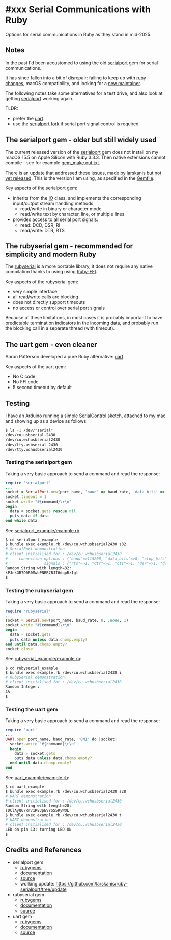 # #xxx Serial Communications with Ruby

Options for serial communications in Ruby as they stand in mid-2025.

## Notes

In the past I'd been accustomed to using the old
[serialport](https://rubygems.org/gems/serialport)
gem for serial communications.

It has since fallen into a bit of disrepair:
failing to keep up with [ruby changes](https://github.com/hparra/ruby-serialport/issues/69),
macOS compatibility,
and looking for a [new maintainer](https://github.com/hparra/ruby-serialport/discussions/77).

The following notes take some alternatives for a test drive, and also look at getting
[serialport](https://rubygems.org/gems/serialport) working again.

TLDR:

* prefer the [uart](https://rubygems.org/gems/uart)
* use the [serialport fork](https://github.com/hparra/ruby-serialport/pull/79) if serial port signal control is required

## The serialport gem - older but still widely used

The current released version of the
[serialport](https://rubygems.org/gems/serialport)
gem does not install on my macOS 15.5 on Apple Silicon with Ruby 3.3.3.
Then native extensions cannot compile - see for example [gem_make.out.txt](./serialport_example/gem_make.out.txt).

There is an update that addressed these issues, made by
[larskanis](https://github.com/larskanis/ruby-serialport/tree/update)
but [not yet released](https://github.com/hparra/ruby-serialport/pull/79).
This is the version I am using, as specified in the [Gemfile](./serialport_example/Gemfile).

Key aspects of the serialport gem:

* inherits from the [IO](https://rubydoc.info/stdlib/core/IO) class, and implements the corresponding input/output stream handling methods
    * read/write in binary or character mode
    * read/write text by character, line, or multiple lines
* provides access to all serial port signals:
    * read: DCD, DSR, RI
    * read/write: DTR, RTS

## The rubyserial gem - recommended for simplicity and modern Ruby

The [rubyserial](https://rubygems.org/gems/rubyserial) is a more portable library,
it does not require any native compilation thanks to using using [Ruby-FFI](https://github.com/ffi/ffi/wiki).

Key aspects of the rubyserial gem:

* very simple interface
* all read/write calls are blocking
* does not directly support timeouts
* no access or control over serial port signals

Because of these limitations, in most cases it is probably important to have predictable termination indicators in the incoming data,
and probably run the blocking call in a separate thread (with timeout).

## The uart gem - even cleaner

Aaron Patterson developed a pure Ruby alternative:
[uart](https://rubygems.org/gems/uart).

Key aspects of the uart gem:

* No C code
* No FFI code
* 5 second timeout by default

## Testing

I have an Arduino running a simple
[SerialControl](https://leap.tardate.com/playground/serialcontrol/)
sketch, attached to my mac and showing up as a device as follows:

```sh
$ ls -1 /dev/*serial*
/dev/cu.usbserial-2430
/dev/cu.wchusbserial2430
/dev/tty.usbserial-2430
/dev/tty.wchusbserial2430
```

### Testing the serialport gem

Taking a very basic approach to send a command and read the response:

```ruby
require 'serialport'
...
socket = SerialPort.new(port_name, 'baud' => baud_rate, 'data_bits' => 8, 'stop_bits' => 1, 'parity' => SerialPort::NONE)
socket.timeout = 1
socket.write "#{command}\r\n"
begin
  data = socket.gets rescue nil
  puts data if data
end while data
```

See [serialport_example/example.rb](./serialport_example/example.rb):

```sh
$ cd serialport_example
$ bundle exec example.rb /dev/cu.wchusbserial2430 s32
# SerialPort demonstration
# client initialised for : /dev/cu.wchusbserial2430
#     connection options : {"baud"=>115200, "data_bits"=>8, "stop_bits"=>1, "parity"=>0}
#                signals : {"rts"=>1, "dtr"=>1, "cts"=>1, "dsr"=>1, "dcd"=>1, "ri"=>1}
Random String with length=32:
kPJnkGR7Q0B0MwbPNRB7BJI6dqpRz1gl
$
```

### Testing the rubyserial gem

Taking a very basic approach to send a command and read the response:

```ruby
require 'rubyserial'
...
socket = Serial.new(port_name, baud_rate, 8, :none, 1)
socket.write "#{command}\r\n"
begin
  data = socket.gets
  puts data unless data.chomp.empty?
end until data.chomp.empty?
socket.close
```

See [rubyserial_example/example.rb](./rubyserial_example/example.rb):

```sh
$ cd rubyserial_example
$ bundle exec example.rb /dev/cu.wchusbserial2430 i
# RubySerial demonstration
# client initialised for : /dev/cu.wchusbserial2430
Random Integer:
45
$
```

### Testing the uart gem

Taking a very basic approach to send a command and read the response:

```ruby
require 'uart'
...
UART.open port_name, baud_rate, '8N1' do |socket|
  socket.write "#{command}\r\n"
  begin
    data = socket.gets
    puts data unless data.chomp.empty?
  end until data.chomp.empty?
end
```

See [uart_example/example.rb](./uart_example/example.rb):

```sh
$ cd uart_example
$ bundle exec example.rb /dev/cu.wchusbserial2430 s28
# UART demonstration
# client initialised for : /dev/cu.wchusbserial2430
Random String with length=28:
sDClAyQ67Rr71R83pEVYSS5RyWOL
$ bundle exec example.rb /dev/cu.wchusbserial2430 t
# UART demonstration
# client initialised for : /dev/cu.wchusbserial2430
LED on pin 13: turning LED ON
$
```

## Credits and References

* serialport gem
    * [rubygems](https://rubygems.org/gems/serialport)
    * [documentation](https://www.rubydoc.info/gems/serialport/1.3.2)
    * [source](https://github.com/hparra/ruby-serialport/)
    * working update: <https://github.com/larskanis/ruby-serialport/tree/update>
* rubyserial gem
    * [rubygems](https://rubygems.org/gems/rubyserial)
    * [documentation](https://www.rubydoc.info/gems/rubyserial/0.6.0)
    * [source](https://github.com/hybridgroup/rubyserial)
* uart gem
    * [rubygems](https://rubygems.org/gems/uart)
    * [documentation](https://www.rubydoc.info/gems/uart/1.0.0)
    * [source](https://github.com/tenderlove/uart)
